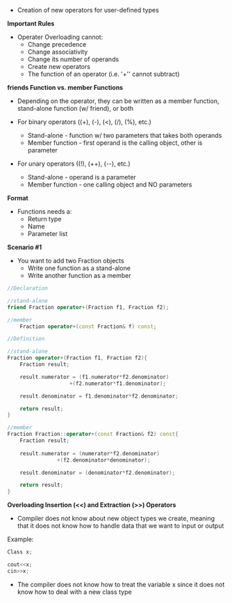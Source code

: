 - Creation of new operators for user-defined types

**Important Rules**
- Operater Overloading cannot:
	- Change precedence
	- Change associativity
	- Change its number of operands
	- Create new operators
	- The function of an operator (i.e. '+'' cannot subtract)

**friends Function vs. member Functions**
- Depending on the operator, they can be written as a member function, stand-alone function (w/ friend), or both

- For binary operators ((+), (-), (<), (/), (%), etc.)
	- Stand-alone - function w/ two parameters that takes both operands
	- Member function - first operand is the calling object, other is parameter

- For unary operators ((!), (++), (--), etc.)
	- Stand-alone - operand is a parameter
	- Member function - one calling object and NO parameters

**Format**
- Functions needs a:
	- Return type
	- Name
	- Parameter list

**Scenario #1**
- You want to add two Fraction objects
	- Write one function as a stand-alone
	- Write another function as a member

```c++
//Declaration

//stand-alone
friend Fraction operator+(Fraction f1, Fraction f2);

//member
	Fraction operator+(const Fraction& f) const;
```

```c++
//Definition

//stand-alone
Fraction operator+(Fraction f1, Fraction f2){
	Fraction result;

	result.numerator = (f1.numerator*f2.denominator)
					+(f2.numerator*f1.denominator);

	result.denominator = f1.denominator*f2.denominator;

	return result;
}

//member
Fraction Fraction::operator+(const Fraction& f2) const{
	Fraction result;
	
	result.numerator = (numerator*f2.denominator)
				+(f2.denominator*denominator);

	result.denominator = (denominator*f2.denominator);

	return result;
}
```


**Overloading Insertion (<<) and Extraction (>>) Operators**
- Compiler does not know about new object types we create, meaning that it does not know how to handle data that we want to input or output

Example:
```c++
Class x;

cout<<x;
cin>>x;
```
- The compiler does not know how to treat the variable x since it does not know how to deal with a new class type